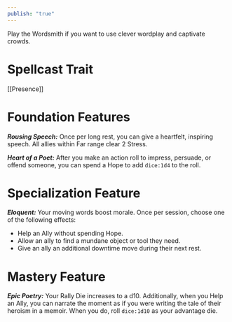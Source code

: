 ```yaml
---
publish: "true"
---
```

Play the Wordsmith if you want to use clever wordplay and captivate crowds.

# Spellcast Trait

[[Presence]]

# Foundation Features

***Rousing Speech:*** Once per long rest, you can give a heartfelt, inspiring speech. All allies within Far range clear 2 Stress.

***Heart of a Poet:*** After you make an action roll to impress, persuade, or offend someone, you can spend a Hope to add  `dice:1d4` to the roll.

# Specialization Feature

***Eloquent:*** Your moving words boost morale. Once per session, choose one of the following effects:

- Help an Ally without spending Hope.
- Allow an ally to find a mundane object or tool they need.
- Give an ally an additional downtime move during their next rest.

# Mastery Feature

***Epic Poetry:*** Your Rally Die increases to a d10. Additionally, when you Help an Ally, you can narrate the moment as if you were writing the tale of their heroism in a memoir. When you do, roll  `dice:1d10` as your advantage die.
